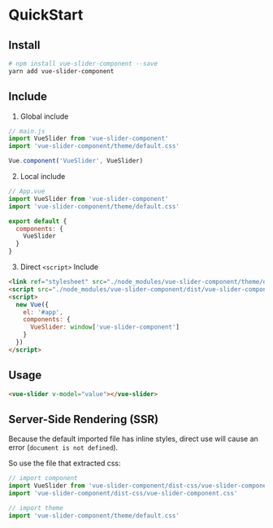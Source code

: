 # QuickStart

## Install

```bash
# npm install vue-slider-component --save
yarn add vue-slider-component
```

## Include

1. Global include

```js
// main.js
import VueSlider from 'vue-slider-component'
import 'vue-slider-component/theme/default.css'

Vue.component('VueSlider', VueSlider)
```

2. Local include

```js
// App.vue
import VueSlider from 'vue-slider-component'
import 'vue-slider-component/theme/default.css'

export default {
  components: {
    VueSlider
  }
}
```

3. Direct `<script>` Include

```html
<link ref="stylesheet" src="./node_modules/vue-slider-component/theme/default.css">
<script src="./node_modules/vue-slider-component/dist/vue-slider-component.umd.min.js"></script>
<script>
  new Vue({
    el: '#app',
    components: {
      VueSlider: window['vue-slider-component']
    }
  })
</script>
```

## Usage

```html
<vue-slider v-model="value"></vue-slider>
```

## Server-Side Rendering (SSR)

Because the default imported file has inline styles, direct use will cause an error (`document is not defined`).

So use the file that extracted css:

```js
// import component
import VueSlider from 'vue-slider-component/dist-css/vue-slider-component.umd.min.js'
import 'vue-slider-component/dist-css/vue-slider-component.css'

// import theme
import 'vue-slider-component/theme/default.css'
```